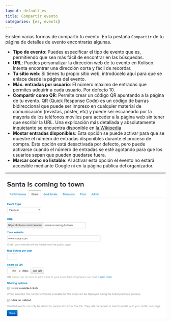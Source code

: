 ```yaml
---
layout: default_es
title: Compartir evento
categories: [es, events]
---
```


Existen varias formas de compartir tu evento. En la pestaña <code>Compartir</code> de tu página de detalles de evento encontrarás algunas.

<div class="row-fluid">
    <ul>
        <li><b>Tipo de evento</b>: Puedes especificar el tipo de evento que es, permitiendo que sea más fácil de encontrar en las búsquedas.</li>
        <li><b>URL</b>: Puedes personalizar la dirección web de tu evento en Koliseo. Intenta encontrar una dirección corta y fácil de recordar.</li>
        <li><b>Tu sitio web</b>: Si tienes tu propio sitio web, introdúcelo aquí para que se enlace desde la página del evento.</li>
        <li><b>Máx. entradas por usuario</b>: El número máximo de entradas que permites adquirir a cada usuario. Por defecto 10.</li>
        <li><b>Compartir como QR</b>: Permite crear un código QR apuntando a la página de tu evento. QR (Quick Response Code) es un código de barras bidireccional que puede ser impreso en cualquier material de comunicación (revistas, póster, etc) y puede ser escaneado por la mayoría de los teléfonos móviles para acceder a la página web sin tener que escribir la URL. Una explicación más detallada y absolutamente inquietante se encuentra disponible en <a href='http://es.wikipedia.org/wiki/C%C3%B3digo_QR'> la Wikipedia</a></li> 
        <li><b>Mostar entradas disponibles</b>: Esta opción se puede activar para que se muestre el número de entradas disponibles durante el proceso de compra. Esta opción está desactivada por defecto, pero puede activarse cuando el número de entradas se esté agotando para que los usuarios sepan que pueden quedarse fuera.</li>
        <li><b>Marcar como no listable</b>: Al activar esta opción el evento no estará accesible mediante Google ni en la página pública del organizador.</li>
    </ul>
    <hr>
    <p style="text-align: center">
      <img src="/img/events/share.png" class="himg">
    </p>
</div>
